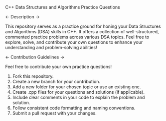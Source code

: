 C++ Data Structures and Algorithms Practice Questions

<- Description ->

This repository serves as a practice ground for honing your Data Structures and Algorithms (DSA) skills in C++. It offers a collection of well-structured, commented practice problems across various DSA topics. Feel free to explore, solve, and contribute your own questions to enhance your understanding and problem-solving abilities!


<- Contribution Guidelines ->

Feel free to contribute your own practice questions! 

1. Fork this repository.
2. Create a new branch for your contribution.
3. Add a new folder for your chosen topic or use an existing one.
4. Create .cpp files for your questions and solutions (if applicable).
5. Include clear comments in your code to explain the problem and solution.
6. Follow consistent code formatting and naming conventions.
7. Submit a pull request with your changes.
